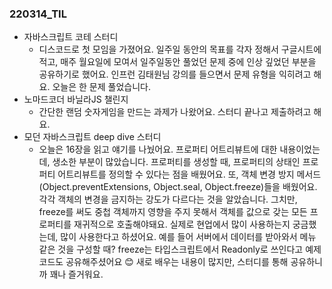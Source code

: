 ### 220314_TIL

- 자바스크립트 코테 스터디
  - 디스코드로 첫 모임을 가졌어요. 일주일 동안의 목표를 각자 정해서 구글시트에 적고, 매주 월요일에 모여서 일주일동안 풀었던 문제 중에 인상 깊었던 부분을 공유하기로 했어요. 인프런 김태원님 강의를 들으면서 문제 유형을 익히려고 해요. 오늘은 한 문제 풀었습니다.
- 노마드코더 바닐라JS 챌린지
  - 간단한 랜덤 숫자게임을 만드는 과제가 나왔어요. 스터디 끝나고 제출하려고 해요.
- 모던 자바스크립트 deep dive 스터디
  - 오늘은 16장을 읽고 얘기를 나눴어요. 프로퍼티 어트리뷰트에 대한 내용이었는데, 생소한 부분이 많았습니다. 프로퍼티를 생성할 때, 프로퍼티의 상태인 프로퍼티 어트리뷰트를 정의할 수 있다는 점을 배웠어요. 또, 객체 변경 방지 메서드(Object.preventExtensions, Object.seal, Object.freeze)들을 배웠어요. 각각 객체의 변경을 금지하는 강도가 다르다는 것을 알았습니다. 그치만, freeze를 써도 중첩 객체까지 영향을 주지 못해서 객체를 값으로 갖는 모든 프로퍼티를 재귀적으로 호출해야돼요. 실제로 현업에서 많이 사용하는지 궁금했는데, 많이 사용한다고 하셨어요. 예를 들어 서버에서 데이터를 받아와서 메뉴 같은 것을 구성할 때? freeze는 타입스크립트에서 Readonly로 쓰인다고 예제 코드도 공유해주셨어요 😊 새로 배우는 내용이 많지만, 스터디를 통해 공유하니까 꽤나 즐거워요.
